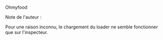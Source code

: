 Ohmyfood



Note de l'auteur :

Pour une raison inconnu, le chargement du loader ne semble fonctionner que sur l'inspecteur.